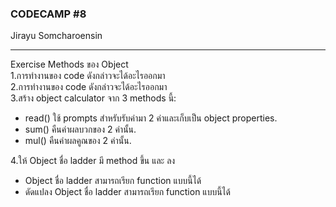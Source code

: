 ### CODECAMP #8
Jirayu Somcharoensin    
___
Exercise Methods ของ Object  
1.การทำงานของ code ดังกล่าวจะได้อะไรออกมา  
2.การทำงานของ code ดังกล่าวจะได้อะไรออกมา    
3.สร้าง object calculator จาก 3 methods นี้:  
- read() ใช้ prompts สำหรับรับค่ามา 2 ค่าและเก็บเป็น object properties.
- sum() คืนค่าผลบวกของ 2 ค่านั้น.
- mul() คืนค่าผลคูณของ 2 ค่านั้น.    

4.ให้ Object ชื่อ ladder มี method ขึ้น และ ลง  
- Object ชื่อ ladder สามารถเรียก function แบบนี้ได้
- ดัดแปลง Object ชื่อ ladder สามารถเรียก function แบบนี้ได้
